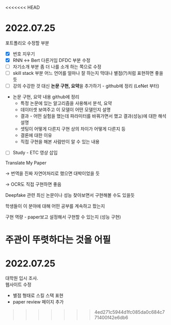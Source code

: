<<<<<<< HEAD
# 2022.07.25

포트폴리오 수정할 부분

- [x]  번호 지우기
- [x]  RNN ↔ Bert 다른거임 DFDC 부분 수정
- [ ]  자기소개 부분 좀 더 나를 소개 하는 쪽으로 수정
- [ ]  skill stack 부분 어느 언어를 얼마나 잘 하는지 막대나 별점(?)처럼 표현하면 좋을 듯
- [ ]  강의 수강한 것 대신 **논문 구현, 요약**을 추가하기 - github에 정리 (LeNet 부터)
- 논문 구현, 요약 내용 github에 정리
    - 특정 논문에 있는 알고리즘을 사용해서 분석, 요약
    - 데이터셋 보여주고 이 모델이 어떤 모델인지 설명
    - 결과 - 어떤 실험을 했는데 파라미터를 바꿔가면서 했고 결과(성능)에 대한 해석 설명
    - 셋팅이 어떻게 다른지 구현 상의 차이가 어떻게 다른지 등
    - 결론에 대한 이유
    - 직접 구현을 해본 사람만이 알 수 있는 내용
- [ ]  Study - ETC 영상 삽입

Translate My Paper

→ 번역을 진짜 자연어처리로 했으면 대박이었을 듯

→ OCR도 직접 구현하면 좋음

Deepfake 관련 최신 논문이나 성능 찾아보면서 구현해볼 수도 있을듯

학생들이 이 분야에 대해 어떤 공부를 계속하고 팠는지

구현 역량 - paper보고 설정해서 구현할 수 있는지 (성능 구현)

주관이 뚜렷하다는 것을 어필
=======
# 2022.07.25

대학원 입시 조사.  
웹사이트 수정
- 별점 형태로 스킬 스택 표현
- paper review 페이지 추가
>>>>>>> 4ed271c5944d1fc085da0c684c771400f42e6db6
